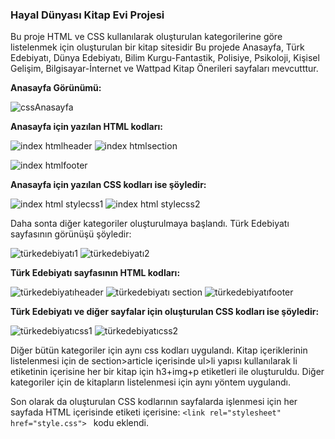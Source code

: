 ### Hayal Dünyası Kitap Evi Projesi
Bu proje HTML ve CSS kullanılarak oluşturulan kategorilerine göre listelenmek için oluşturulan bir kitap sitesidir
Bu projede Anasayfa, Türk Edebiyatı, Dünya Edebiyatı, Bilim Kurgu-Fantastik, Polisiye, Psikoloji, Kişisel Gelişim, Bilgisayar-İnternet ve Wattpad Kitap Önerileri sayfaları mevcutttur.

**Anasayfa Görünümü:**

![cssAnasayfa](https://user-images.githubusercontent.com/86554799/143443273-3eed7716-a68f-4994-bb5d-6ef81b4d7958.jpg)

**Anasayfa için  yazılan HTML kodları:**

![index htmlheader](https://user-images.githubusercontent.com/86554799/143469178-1a578dfe-8c76-45ce-83cf-e798132d51ec.jpg)  ![index htmlsection](https://user-images.githubusercontent.com/86554799/143469188-38214ed7-f314-48f7-b5ef-70f0678a3406.jpg)

![index htmlfooter](https://user-images.githubusercontent.com/86554799/143469527-754675e4-31b7-4738-8d42-6c0ac35df52c.jpg)

**Anasayfa için yazılan CSS kodları ise şöyledir:**


![index html stylecss1](https://user-images.githubusercontent.com/86554799/143470210-500eaa1d-255f-4412-83b5-ba55b4f4600b.jpg)  ![index html stylecss2](https://user-images.githubusercontent.com/86554799/143470225-932ee5f6-e073-41d6-90c3-9af185090c00.jpg)

Daha sonta diğer kategoriler oluşturulmaya başlandı. Türk Edebiyatı sayfasının görünüşü şöyledir:

![türkedebiyatı1](https://user-images.githubusercontent.com/86554799/143472679-0bc6cbac-b17e-4a57-81cd-b0c771b036a6.jpg)
![türkedebiyatı2](https://user-images.githubusercontent.com/86554799/143472532-7a021923-de29-486f-a94f-650d55ed9745.jpg)

**Türk Edebiyatı sayfasının HTML kodları:**


![türkedebiyatıheader](https://user-images.githubusercontent.com/86554799/143486301-1700caae-e8d5-433b-b9f7-33c135466d70.jpg)
![türkedebiyatı section](https://user-images.githubusercontent.com/86554799/143486419-43b4e7cd-36bd-4b86-bffc-ea1354f324fd.jpg)
![türkedebiyatıfooter](https://user-images.githubusercontent.com/86554799/143486327-d9bc1a1b-48b7-4158-bbda-ba35faa65e0f.jpg)

**Türk Edebiyatı ve diğer sayfalar için oluşturulan CSS kodları ise şöyledir:**

![türkedebiyatıcss1](https://user-images.githubusercontent.com/86554799/143486844-7f08c960-35c3-4fa1-a5f5-2035aabbd3db.jpg)
![türkedebiyatıcss2](https://user-images.githubusercontent.com/86554799/143486853-5ac04f13-aa22-4554-9a6c-932bdf33c1ec.jpg)

Diğer bütün kategoriler için aynı css kodları uygulandı. Kitap içeriklerinin listelenmesi için de section>article içerisinde ul>li yapısı kullanılarak li etiketinin içerisine her bir kitap için h3+img+p etiketleri ile oluşturuldu. Diğer kategoriler için de kitapların listelenmesi için aynı yöntem uygulandı.

Son olarak da oluşturulan CSS kodlarının sayfalarda işlenmesi için her sayfada HTML içerisinde <head></head> etiketi içerisine:
`<link rel="stylesheet" href="style.css">
`
kodu eklendi.

